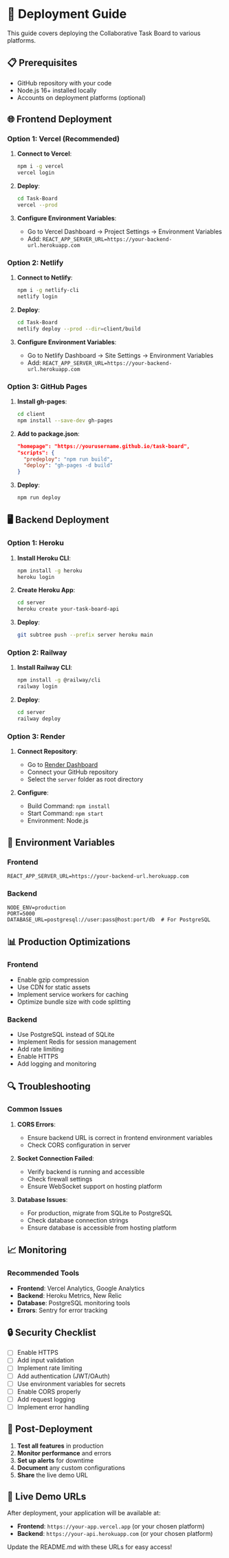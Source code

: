 # 🚀 Deployment Guide

This guide covers deploying the Collaborative Task Board to various platforms.

## 📋 Prerequisites

- GitHub repository with your code
- Node.js 16+ installed locally
- Accounts on deployment platforms (optional)

## 🌐 Frontend Deployment

### Option 1: Vercel (Recommended)

1. **Connect to Vercel**:
   ```bash
   npm i -g vercel
   vercel login
   ```

2. **Deploy**:
   ```bash
   cd Task-Board
   vercel --prod
   ```

3. **Configure Environment Variables**:
   - Go to Vercel Dashboard → Project Settings → Environment Variables
   - Add: `REACT_APP_SERVER_URL=https://your-backend-url.herokuapp.com`

### Option 2: Netlify

1. **Connect to Netlify**:
   ```bash
   npm i -g netlify-cli
   netlify login
   ```

2. **Deploy**:
   ```bash
   cd Task-Board
   netlify deploy --prod --dir=client/build
   ```

3. **Configure Environment Variables**:
   - Go to Netlify Dashboard → Site Settings → Environment Variables
   - Add: `REACT_APP_SERVER_URL=https://your-backend-url.herokuapp.com`

### Option 3: GitHub Pages

1. **Install gh-pages**:
   ```bash
   cd client
   npm install --save-dev gh-pages
   ```

2. **Add to package.json**:
   ```json
   "homepage": "https://yourusername.github.io/task-board",
   "scripts": {
     "predeploy": "npm run build",
     "deploy": "gh-pages -d build"
   }
   ```

3. **Deploy**:
   ```bash
   npm run deploy
   ```

## 🖥️ Backend Deployment

### Option 1: Heroku

1. **Install Heroku CLI**:
   ```bash
   npm install -g heroku
   heroku login
   ```

2. **Create Heroku App**:
   ```bash
   cd server
   heroku create your-task-board-api
   ```

3. **Deploy**:
   ```bash
   git subtree push --prefix server heroku main
   ```

### Option 2: Railway

1. **Install Railway CLI**:
   ```bash
   npm install -g @railway/cli
   railway login
   ```

2. **Deploy**:
   ```bash
   cd server
   railway deploy
   ```

### Option 3: Render

1. **Connect Repository**:
   - Go to [Render Dashboard](https://dashboard.render.com)
   - Connect your GitHub repository
   - Select the `server` folder as root directory

2. **Configure**:
   - Build Command: `npm install`
   - Start Command: `npm start`
   - Environment: Node.js

## 🔧 Environment Variables

### Frontend
```env
REACT_APP_SERVER_URL=https://your-backend-url.herokuapp.com
```

### Backend
```env
NODE_ENV=production
PORT=5000
DATABASE_URL=postgresql://user:pass@host:port/db  # For PostgreSQL
```

## 📊 Production Optimizations

### Frontend
- Enable gzip compression
- Use CDN for static assets
- Implement service workers for caching
- Optimize bundle size with code splitting

### Backend
- Use PostgreSQL instead of SQLite
- Implement Redis for session management
- Add rate limiting
- Enable HTTPS
- Add logging and monitoring

## 🔍 Troubleshooting

### Common Issues

1. **CORS Errors**:
   - Ensure backend URL is correct in frontend environment variables
   - Check CORS configuration in server

2. **Socket Connection Failed**:
   - Verify backend is running and accessible
   - Check firewall settings
   - Ensure WebSocket support on hosting platform

3. **Database Issues**:
   - For production, migrate from SQLite to PostgreSQL
   - Check database connection strings
   - Ensure database is accessible from hosting platform

## 📈 Monitoring

### Recommended Tools
- **Frontend**: Vercel Analytics, Google Analytics
- **Backend**: Heroku Metrics, New Relic
- **Database**: PostgreSQL monitoring tools
- **Errors**: Sentry for error tracking

## 🔒 Security Checklist

- [ ] Enable HTTPS
- [ ] Add input validation
- [ ] Implement rate limiting
- [ ] Add authentication (JWT/OAuth)
- [ ] Use environment variables for secrets
- [ ] Enable CORS properly
- [ ] Add request logging
- [ ] Implement error handling

## 📝 Post-Deployment

1. **Test all features** in production
2. **Monitor performance** and errors
3. **Set up alerts** for downtime
4. **Document** any custom configurations
5. **Share** the live demo URL

## 🎯 Live Demo URLs

After deployment, your application will be available at:

- **Frontend**: `https://your-app.vercel.app` (or your chosen platform)
- **Backend**: `https://your-api.herokuapp.com` (or your chosen platform)

Update the README.md with these URLs for easy access!
